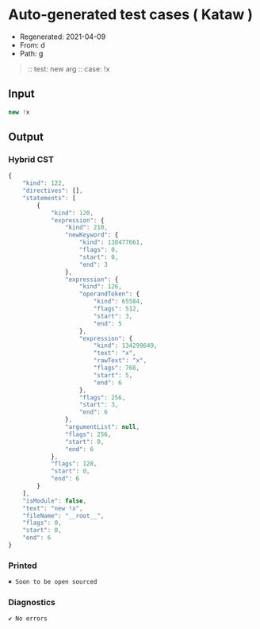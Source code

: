 # Auto-generated test cases ( Kataw )
- Regenerated: 2021-04-09
- From: d
- Path: g
> :: test: new arg
> :: case: !x
## Input

`````js
new !x
`````

## Output

### Hybrid CST

```javascript
{
    "kind": 122,
    "directives": [],
    "statements": [
        {
            "kind": 120,
            "expression": {
                "kind": 210,
                "newKeyword": {
                    "kind": 138477661,
                    "flags": 0,
                    "start": 0,
                    "end": 3
                },
                "expression": {
                    "kind": 126,
                    "operandToken": {
                        "kind": 65584,
                        "flags": 512,
                        "start": 3,
                        "end": 5
                    },
                    "expression": {
                        "kind": 134299649,
                        "text": "x",
                        "rawText": "x",
                        "flags": 768,
                        "start": 5,
                        "end": 6
                    },
                    "flags": 256,
                    "start": 3,
                    "end": 6
                },
                "argumentList": null,
                "flags": 256,
                "start": 0,
                "end": 6
            },
            "flags": 128,
            "start": 0,
            "end": 6
        }
    ],
    "isModule": false,
    "text": "new !x",
    "fileName": "__root__",
    "flags": 0,
    "start": 0,
    "end": 6
}
```

### Printed

```javascript
✖ Soon to be open sourced
```

### Diagnostics

```javascript
✔ No errors
```

